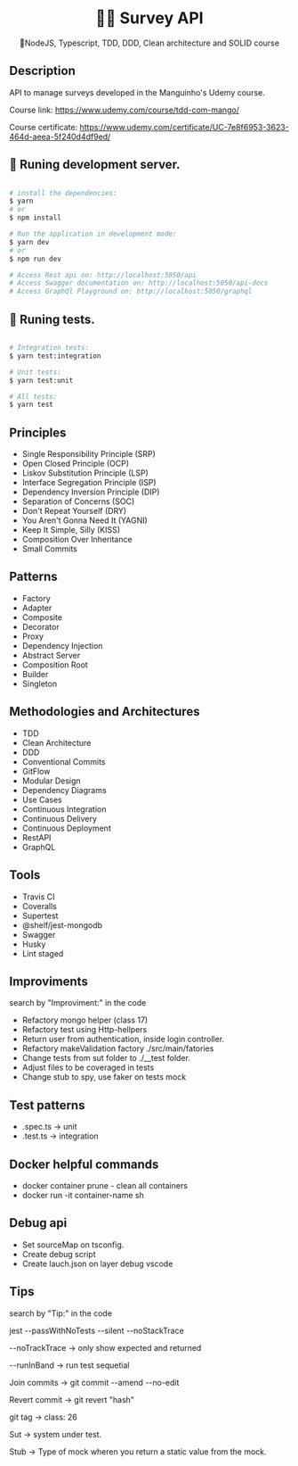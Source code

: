 <h1 align="center">
 👨‍🏫 Survey API
</h1>
<p align="center">🚀NodeJS, Typescript, TDD, DDD, Clean architecture and SOLID course</p>
  
## Description

API to manage surveys developed in the Manguinho's Udemy course.

Course link: https://www.udemy.com/course/tdd-com-mango/

Course certificate: https://www.udemy.com/certificate/UC-7e8f6953-3623-464d-aeea-5f240d4df9ed/


## 🎲 Runing development server.

```bash

# install the dependencies:
$ yarn
# or 
$ npm install

# Run the application in development mode:
$ yarn dev
# or
$ npm run dev

# Access Rest api on: http://localhost:5050/api
# Access Swagger documentation on: http://localhost:5050/api-docs
# Access GraphQl Playground on: http://localhost:5050/graphql

```



## 🎲 Runing tests.

```bash

# Integration tests:
$ yarn test:integration

# Unit tests:
$ yarn test:unit

# All tests:
$ yarn test


```

## Principles

* Single Responsibility Principle (SRP)
* Open Closed Principle (OCP)
* Liskov Substitution Principle (LSP)
* Interface Segregation Principle (ISP)
* Dependency Inversion Principle (DIP)
* Separation of Concerns (SOC)
* Don't Repeat Yourself (DRY)
* You Aren't Gonna Need It (YAGNI)
* Keep It Simple, Silly (KISS)
* Composition Over Inheritance
* Small Commits

## Patterns

* Factory
* Adapter
* Composite
* Decorator
* Proxy
* Dependency Injection
* Abstract Server
* Composition Root
* Builder
* Singleton

## Methodologies and Architectures

* TDD
* Clean Architecture
* DDD
* Conventional Commits
* GitFlow
* Modular Design
* Dependency Diagrams
* Use Cases
* Continuous Integration
* Continuous Delivery
* Continuous Deployment
* RestAPI
* GraphQL

## Tools

* Travis CI
* Coveralls
* Supertest
* @shelf/jest-mongodb
* Swagger
* Husky
* Lint staged

## Improviments

search by "Improviment:" in the code

* Refactory mongo helper (class 17)
* Refactory test using Http-hellpers
* Return user from authentication, inside login controller.
* Refactory makeValidation factory ./src/main/fatories
* Change tests from sut folder to ./__test folder.
* Adjust files to be coveraged in tests
* Change stub to spy, use faker on tests mock

## Test patterns

* .spec.ts -> unit
* .test.ts -> integration

## Docker helpful commands

* docker container prune - clean all containers
* docker run -it container-name sh

## Debug api

* Set sourceMap on tsconfig.
* Create debug script
* Create lauch.json on layer debug vscode

## Tips

search by "Tip:" in the code

jest --passWithNoTests --silent --noStackTrace

--noTrackTrace -> only show expected and returned

--runInBand -> run test sequetial 

Join commits -> git commit --amend --no-edit

Revert commit -> git revert "hash"

git tag -> class: 26

Sut -> system under test.

Stub -> Type of mock wheren you return a static value from the mock.
